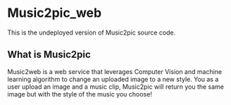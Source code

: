 # Music2pic_web

This is the undeployed version of Music2pic source code. 

## What is Music2pic
Music2web is a web service that leverages Computer Vision and machine learning algorithm to change an uploaded image to a new style. You as a user upload an image and a music clip, Music2pic will return you the same image but with the style of the music you choose!  
